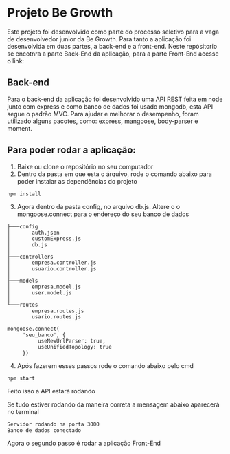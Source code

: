 # Projeto Be Growth

Este projeto foi desenvolvido como parte do processo seletivo para a vaga de desenvolvedor junior da Be Growth.
Para tanto a aplicação foi desenvolvida em duas partes, a back-end e a front-end. Neste repósitorio se encotnra a parte Back-End da aplicação, para a parte Front-End acesse o link: 

 
## Back-end
Para o back-end da aplicação foi desenvolvido uma API REST feita em node junto com express e como banco de dados foi usado mongodb, esta API segue o padrão MVC. Para ajudar e melhorar o desempenho, foram utilizado alguns pacotes, como: express, mangoose, body-parser e moment.

## Para poder rodar a aplicação:
1. Baixe ou clone o repositório no seu computador
2. Dentro da pasta em que esta o árquivo, rode o comando abaixo para poder instalar as dependências do projeto
```
npm install
```
3. Agora dentro da pasta config, no arquivo db.js. Altere o o mongoose.connect para o endereço do seu banco de dados
```tree 
├───config
│       auth.json
│       customExpress.js
│       db.js
│
├───controllers
│       empresa.controller.js
│       usuario.controller.js
│
├───models
│       empresa.model.js
│       user.model.js
│
└───routes
        empresa.routes.js
        usario.routes.js
```
```
mongoose.connect(
     'seu_banco', { 
          useNewUrlParser: true,
          useUnifiedTopology: true 
     })
```
4. Após fazerem esses passos rode o comando abaixo pelo cmd
```
npm start
```

Feito isso a API estará rodando 

Se tudo estiver rodando da maneira correta a mensagem abaixo aparecerá no terminal
```
Servidor rodando na porta 3000
Banco de dados conectado
```

Agora o segundo passo é rodar a aplicação Front-End
